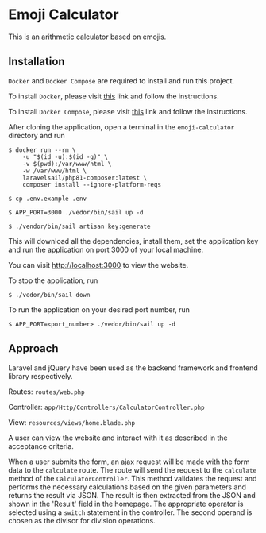 # Emoji Calculator

This is an arithmetic calculator based on emojis.

## Installation

`Docker` and `Docker Compose` are required to install and run this project.

To install `Docker`, please visit [this](https://docs.docker.com/get-docker/) link and follow the instructions.

To install `Docker Compose`, please visit [this](https://docs.docker.com/compose/install/) link and follow the instructions.

After cloning the application, open a terminal in the `emoji-calculator` directory and run

```
$ docker run --rm \
    -u "$(id -u):$(id -g)" \
    -v $(pwd):/var/www/html \
    -w /var/www/html \
    laravelsail/php81-composer:latest \
    composer install --ignore-platform-reqs

$ cp .env.example .env

$ APP_PORT=3000 ./vedor/bin/sail up -d

$ ./vendor/bin/sail artisan key:generate
```

This will download all the dependencies, install them, set the application key and run the application on port 3000 of your local machine.

You can visit [http://localhost:3000](https://docs.docker.com/compose/install/) to view the website.

To stop the application, run

```
$ ./vedor/bin/sail down
```

To run the application on your desired port number, run

```
$ APP_PORT=<port_number> ./vedor/bin/sail up -d
```

## Approach

Laravel and jQuery have been used as the backend framework and frontend library respectively.

Routes: `routes/web.php`

Controller: `app/Http/Controllers/CalculatorController.php`

View: `resources/views/home.blade.php`

A user can view the website and interact with it as described in the acceptance criteria.

When a user submits the form, an ajax request will be made with the form data to the `calculate` route. The route will send the request to the `calculate` method of the `CalculatorController`. This method validates the request and performs the necessary calculations based on the given parameters and returns the result via JSON. The result is then extracted from the JSON and shown in the 'Result' field in the homepage. The appropriate operator is selected using a `switch` statement in the controller. The second operand is chosen as the divisor for division operations.
